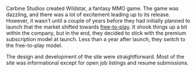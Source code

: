 Carbine Studios created Wildstar, a fantasy MMO game. The game was dazzling, and there was a lot of excitement leading up to its release. However, it wasn't until a couple of years before they had initially planned to launch that the market shifted towards [free-to-play](https://en.wikipedia.org/wiki/Free-to-play). It shook things up a bit within the company, but in the end, they decided to stick with the premium subscription model at launch. Less than a year after launch, they switch to the free-to-play model. 

The design and development of the site were straightforward. Most of the site was informational except for open job listings and resume submissions.
